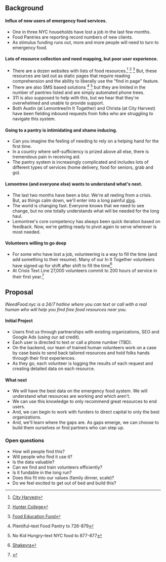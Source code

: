 ## Background

#### Influx of new users of emergency food services.

+ One in three NYC households have lost a job in the last few months.
+ Food Pantries are reporting record numbers of new clients.
+ As stimulus funding runs out, more and more people will need to turn to emergency food.

#### Lots of resource collection and need mapping, but poor user experience.

+ There are a dozen websites with lists of food resources.[^1] [^2] [^3] But, these resources are laid out as static pages that require reading comprehension and the ability to liberally use the "find in page" feature.
+ There are also SMS based solutions [^4] [^5] but they are limited in the number of pantries listed and are simply automated phone trees.
+ 311 is also supposed to help with this, but we hear that they're overwhelmed and unable to provide support.
+ Both Austin (at Lemontree/In It Together) and Christa (at City Harvest) have been fielding inbound requests from folks who are struggling to navigate this system.

#### Going to a pantry is intimidating and shame inducing.

+ Can you imagine the feeling of needing to rely on a helping hand for the first time.
+ In a country where self-sufficiency is prized above all else, there is tremendous pain in receiving aid.
+ The pantry system is increasingly complicated and includes lots of different types of services (home delivery, food for seniors, grab and go).

#### Lemontree (and everyone else) wants to understand what's next.

+ The last two months have been a blur. We're all reeling from a crisis. But, as things calm down, we'll enter into a long painful [slog](https://seths.blog/2020/05/vs-a-slog/).
+ The world is changing fast. Everyone knows that we need to see change, but no one totally understands what will be needed for the long haul.
+ Lemontree's core competency has always been quick iteration based on feedback. Now, we're getting ready to pivot again to serve wherever is most needed.

#### Volunteers willing to go deep

+ For some who have lost a job, volunteering is a way to fill the time (and add something to their resume). Many of our In It Together volunteers have signed up for shift after shift to fill the time[^6]
+ At Crisis Text Line 27,000 volunteers commit to 200 hours of service in their first year.[^7]

## Proposal

*INeedFood.nyc is a 24/7 hotline where you can text or call with a real human who will help you find free food resources near you.*


#### Initial Project

+ Users find us through partnerships with existing organizations, SEO and Google Ads (using our ad credit).
+ Each user is directed to text or call a phone number (TBD).
+ On the backend, our team of trained human volunteers work on a case by case basis to send back tailored resources and hold folks hands through their first experiences.
+ As they go, each volunteer is logging the results of each request and creating detailed data on each resource.

#### What next

+ We will have the best data on the emergency food system. We will understand what resources are working and which aren't.
+ We can use this knowledge to only recommend great resources to end users.
+ And, we can begin to work with funders to direct capital to only the best organizations.
+ And, we'll learn where the gaps are.  As gaps emerge, we can choose to build them ourselves or find partners who can step up.

### Open questions

+ How will people find this?
+ Will people who find it use it?
+ Is the data valuable?
+ Can we find and train volunteers efficiently?
+ Is it fundable in the long run?
+ Does this fit into our values (family dinner, scale)?
+ Do we feel excited to get out of bed and build this?


[^1]: [City Harvest](https://sites.google.com/foodeducationfund.org/foodhubnyc/home)

[^2]: [Hunter College](https://www.nycfoodpolicy.org/coronavirus-nyc-food-reports/)

[^3]: [Food Education Fund](https://sites.google.com/foodeducationfund.org/foodhubnyc/home) 

[^4]: Plentiful–text Food Pantry to 726-879

[^5]: No Kid Hungry–text NYC food to 877-877
[^6]: [Shakeyra](https://nypost.com/2020/04/09/hero-of-the-day-out-of-work-waitress-serves-food-to-her-community/)

[^7]: [](https://www.crisistextline.org/about-us/we-are-awesome/)